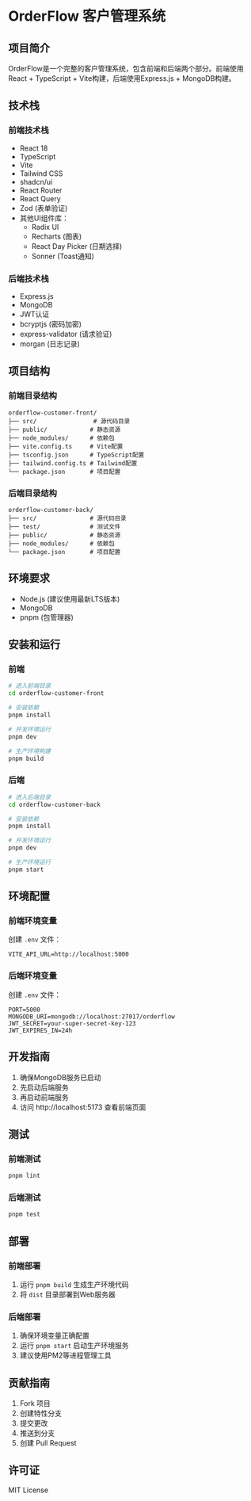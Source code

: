 # OrderFlow 客户管理系统

## 项目简介

OrderFlow是一个完整的客户管理系统，包含前端和后端两个部分。前端使用React + TypeScript + Vite构建，后端使用Express.js + MongoDB构建。

## 技术栈

### 前端技术栈
- React 18
- TypeScript
- Vite
- Tailwind CSS
- shadcn/ui
- React Router
- React Query
- Zod (表单验证)
- 其他UI组件库：
  - Radix UI
  - Recharts (图表)
  - React Day Picker (日期选择)
  - Sonner (Toast通知)

### 后端技术栈
- Express.js
- MongoDB
- JWT认证
- bcryptjs (密码加密)
- express-validator (请求验证)
- morgan (日志记录)

## 项目结构

### 前端目录结构
```
orderflow-customer-front/
├── src/                # 源代码目录
├── public/            # 静态资源
├── node_modules/      # 依赖包
├── vite.config.ts     # Vite配置
├── tsconfig.json      # TypeScript配置
├── tailwind.config.ts # Tailwind配置
└── package.json       # 项目配置
```

### 后端目录结构
```
orderflow-customer-back/
├── src/               # 源代码目录
├── test/              # 测试文件
├── public/            # 静态资源
├── node_modules/      # 依赖包
└── package.json       # 项目配置
```

## 环境要求

- Node.js (建议使用最新LTS版本)
- MongoDB
- pnpm (包管理器)

## 安装和运行

### 前端
```bash
# 进入前端目录
cd orderflow-customer-front

# 安装依赖
pnpm install

# 开发环境运行
pnpm dev

# 生产环境构建
pnpm build
```

### 后端
```bash
# 进入后端目录
cd orderflow-customer-back

# 安装依赖
pnpm install

# 开发环境运行
pnpm dev

# 生产环境运行
pnpm start
```

## 环境配置

### 前端环境变量
创建 `.env` 文件：
```
VITE_API_URL=http://localhost:5000
```

### 后端环境变量
创建 `.env` 文件：
```
PORT=5000
MONGODB_URI=mongodb://localhost:27017/orderflow
JWT_SECRET=your-super-secret-key-123
JWT_EXPIRES_IN=24h
```

## 开发指南

1. 确保MongoDB服务已启动
2. 先启动后端服务
3. 再启动前端服务
4. 访问 http://localhost:5173 查看前端页面

## 测试

### 前端测试
```bash
pnpm lint
```

### 后端测试
```bash
pnpm test
```

## 部署

### 前端部署
1. 运行 `pnpm build` 生成生产环境代码
2. 将 `dist` 目录部署到Web服务器

### 后端部署
1. 确保环境变量正确配置
2. 运行 `pnpm start` 启动生产环境服务
3. 建议使用PM2等进程管理工具

## 贡献指南

1. Fork 项目
2. 创建特性分支
3. 提交更改
4. 推送到分支
5. 创建 Pull Request

## 许可证

MIT License
